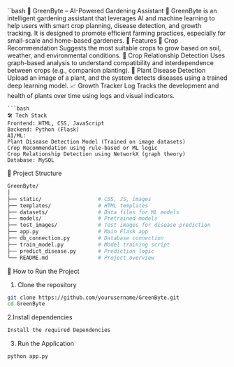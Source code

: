``bash
📘 GreenByte – AI-Powered Gardening Assistant 🌱
GreenByte is an intelligent gardening assistant that leverages AI and machine learning to help users with smart crop planning, disease detection, and growth tracking. It is designed to promote efficient farming practices, especially for small-scale and home-based gardeners.
🧩 Features
🌾 Crop Recommendation
Suggests the most suitable crops to grow based on soil, weather, and environmental conditions.
🌿 Crop Relationship Detection
Uses graph-based analysis to understand compatibility and interdependence between crops (e.g., companion planting).
🌱 Plant Disease Detection
Upload an image of a plant, and the system detects diseases using a trained deep learning model.
📈 Growth Tracker Log
Tracks the development and health of plants over time using logs and visual indicators.
```
```bash
🛠️ Tech Stack
Frontend: HTML, CSS, JavaScript
Backend: Python (Flask)
AI/ML:
Plant Disease Detection Model (Trained on image datasets)
Crop Recommendation using rule-based or ML logic
Crop Relationship Detection using NetworkX (graph theory)
Database: MySQL
```

📁 Project Structure
```bash
GreenByte/
│
├── static/                  # CSS, JS, images
├── templates/               # HTML templates
├── datasets/                # Data files for ML models
├── models/                  # Pretrained models
├── test_images/             # Test images for disease prediction
├── app.py                   # Main Flask app
├── db_connection.py         # Database connection
├── train_model.py           # Model training script
├── predict_disease.py       # Prediction logic
└── README.md                # Project overview
```

🚀 How to Run the Project
1. Clone the repository
```bash
git clone https://github.com/yourusername/GreenByte.git
cd GreenByte
```
2.Install dependencies
```bash
Install the required Dependencies
```

3. Run the Application
```bash
python app.py
```




